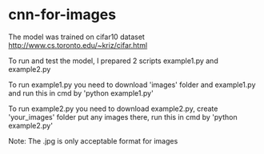 # cnn-for-images
The model was trained on cifar10 dataset http://www.cs.toronto.edu/~kriz/cifar.html

To run and test the model, I prepared 2 scripts example1.py and example2.py

To run example1.py you need to download 'images' folder and example1.py and run this in cmd by 'python example1.py'

To run example2.py you need to download example2.py, create 'your_images' folder 
put any images there, run this in cmd by 'python example2.py'

Note: The .jpg is only acceptable format for images
